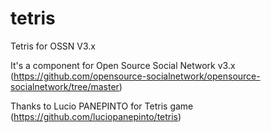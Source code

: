# tetris
Tetris for OSSN V3.x

It's a component for Open Source Social Network v3.x (https://github.com/opensource-socialnetwork/opensource-socialnetwork/tree/master)

Thanks to Lucio PANEPINTO for Tetris game (https://github.com/luciopanepinto/tetris)

